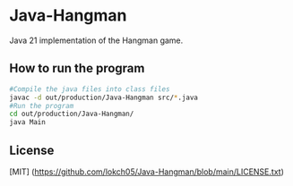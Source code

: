 # Java-Hangman

Java 21 implementation of the Hangman game.

## How to run the program

```bash
#Compile the java files into class files
javac -d out/production/Java-Hangman src/*.java
#Run the program
cd out/production/Java-Hangman/
java Main
```

## License

[MIT] (https://github.com/lokch05/Java-Hangman/blob/main/LICENSE.txt)